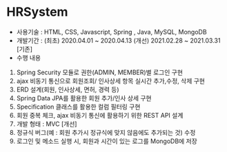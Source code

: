 # HRSystem

- 사용기술 : HTML, CSS, Javascript, Spring , Java, MySQL, MongoDB
- 개발기간 : 
(최초) 2020.04.01 ~ 2020.04.13
(개선) 2021.02.28 ~ 2021.03.31
[기존]
- 수행 내용
1. Spring Security 모듈로 권한(ADMIN, MEMBER)별 로그인 구현
2. ajax 비동기 통신으로 회원조회/ 인사상세 항목 실시간 추가,수정, 삭제 구현
3. ERD 설계(회원, 인사상세, 면허, 경력 등)
4. Spring Data JPA를 활용한 회원 추가/인사 상세 구현
5. Specification 클래스를 활용한 컬럼 필터링 구현
6. 회원 중복 체크, ajax 비동기 통신에 활용하기 위한 REST API 설계
7. 개발 형태 : MVC
[개선]
1. 정규식 버그(예 : 회원 추가시 정규식에 맞지 않음에도 추가되는 것) 수정
2. 로그인 및 메소드 실행 시, 회원과 시간이 있는 로그를 MongoDB에 저장
